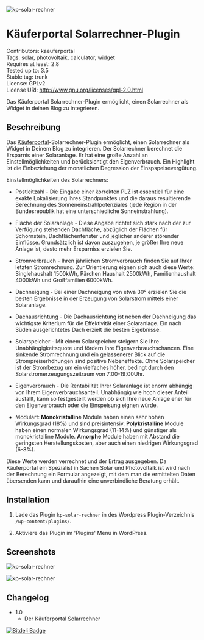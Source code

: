![kp-solar-rechner](https://raw.github.com/Beko-Kaeuferportal/kp-solar-rechner/master/screens/banner-772x250.png)

# Käuferportal Solarrechner-Plugin #
Contributors: kaeuferportal  
Tags: solar, photovoltaik, calculator, widget  
Requires at least: 2.8  
Tested up to: 3.5  
Stable tag: trunk  
License: GPLv2  
License URI: http://www.gnu.org/licenses/gpl-2.0.html  


Das Käuferportal Solarrechner-Plugin ermöglicht, einen Solarrechner als Widget in deinen Blog zu integrieren.


## Beschreibung ##


Das [Käuferportal](http://kaeuferportal.de/ "Käuferportal")-Solarrechner-Plugin ermöglicht, einen Solarrechner als Widget in Deinem Blog zu integrieren. Der Solarrechner berechnet die Ersparnis einer Solaranlage. Er hat eine große Anzahl an Einstellmöglichkeiten und berücksichtigt den Eigenverbrauch. Ein Highlight ist die Einbeziehung der monatlichen Degression der Einspspeisevergütung. 



Einstellmöglichkeiten des Solarrechners:



* Postleitzahl - Die Eingabe einer korrekten PLZ ist essentiell für eine exakte Lokalisierung Ihres Standpunktes und die daraus resultierende Berechnung des Sonneneinstrahlpotenziales (jede Region in der Bundesrepublik hat eine unterschiedliche Sonneinstrahlung).

* Fläche der Solaranlage - Diese Angabe richtet sich stark nach der zur Verfügung stehenden Dachfläche, abzüglich der Flächen für Schornstein, Dachflächenfenster und jeglicher anderer störender Einflüsse. Grundsätzlich ist davon auszugehen, je größer Ihre neue Anlage ist, desto mehr Ersparniss erzielen Sie.

* Stromverbrauch - Ihren jährlichen Stromverbrauch finden Sie auf Ihrer letzten Stromrechnung. 
Zur Orientierung eignen sich auch diese Werte: Singlehaushalt 1500kWh, Pärchen Haushalt 2500kWh, Familienhaushalt 4000kWh und Großfamilien 6000kWh.

* Dachneigung - Bei einer Dachneigung von etwa 30° erzielen Sie die besten Ergebnisse in der Erzeugung von Solarstrom mittels einer Solaranlage.

* Dachausrichtung - Die Dachausrichtung ist neben der Dachneigung das wichtigste Kriterium für die Effektivität einer Solaranlage. Ein nach Süden ausgerichtetes Dach erzielt die besten Ergebnisse.

* Solarspeicher - Mit einem Solarspeicher steigern Sie Ihre Unabhängigkeitsquote und fördern Ihre Eigenverbrauchschancen. Eine sinkende Stromrechnung und ein gelassenerer Blick auf die Strompreiserhöhungen sind positive Nebeneffekte. Ohne Solarspeicher ist der Strombezug um ein vielfaches höher, bedingt durch den Solarstromerzeugungszeitraum von 7:00-19:00Uhr. 

* Eigenverbrauch - Die Rentabilität Ihrer Solaranlage ist enorm abhängig von Ihrem 
Eigenverbrauchsanteil. Unabhängig wie hoch dieser Anteil ausfällt, kann so festgestellt werden ob sich Ihre neue Anlage eher für den Eigenverbrauch oder die Einspeisung eignen würde.

* Modulart: **Monokristalline** Module haben einen sehr hohen Wirkungsgrad (18%) und sind preisintensiv. **Polykristalline** Module haben einen normalen Wirkungsgrad (11-14%) und günstiger als monokristalline Module. **Amorphe** Module haben mit Abstand die geringsten Herstellungskosten, aber auch einen niedrigen Wirkungsgrad (6-8%).


Diese Werte werden verrechnet und der Ertrag ausgegeben. Da Käuferportal ein Spezialist in Sachen Solar und Photovoltaik ist wird nach der Berechnung ein Formular angezeigt, mit dem man die ermittelten Daten übersenden kann und daraufhin eine unverbindliche Beratung erhält.

## Installation ##

1. Lade das Plugin `kp-solar-rechner` in des Wordpress Plugin-Verzeichnis `/wp-content/plugins/`.

1. Aktiviere das Plugin im 'Plugins' Menu in WordPress.

## Screenshots ##

![kp-solar-rechner](https://raw.github.com/Beko-Kaeuferportal/kp-solar-rechner/master/screens/screenshot-1.jpg)



![kp-solar-rechner](https://raw.github.com/Beko-Kaeuferportal/kp-solar-rechner/master/screens/screenshot-2.jpg)    



## Changelog ##


* 1.0
  * Der Käuferportal Solarrechner

  
[![Bitdeli Badge](https://d2weczhvl823v0.cloudfront.net/Beko-Kaeuferportal/kp-solar-rechner/trend.png)](https://bitdeli.com/free "Bitdeli Badge")
